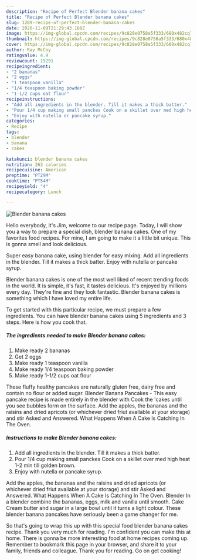 ```yaml
---
description: "Recipe of Perfect Blender banana cakes"
title: "Recipe of Perfect Blender banana cakes"
slug: 1289-recipe-of-perfect-blender-banana-cakes
date: 2020-11-09T21:29:43.168Z
image: https://img-global.cpcdn.com/recipes/9c828e0758a5f333/680x482cq70/blender-banana-cakes-recipe-main-photo.jpg
thumbnail: https://img-global.cpcdn.com/recipes/9c828e0758a5f333/680x482cq70/blender-banana-cakes-recipe-main-photo.jpg
cover: https://img-global.cpcdn.com/recipes/9c828e0758a5f333/680x482cq70/blender-banana-cakes-recipe-main-photo.jpg
author: Ray McCoy
ratingvalue: 4.9
reviewcount: 15291
recipeingredient:
- "2 bananas"
- "2 eggs"
- "1 teaspoon vanilla"
- "1/4 teaspoon baking powder"
- "1-1/2 cups oat flour"
recipeinstructions:
- "Add all ingredients in the blender. Till it makes a thick batter."
- "Pour 1/4 cup making small panckes Cook on a skillet over med high heat 1-2 min till golden brown."
- "Enjoy with nutella or pancake syrup."
categories:
- Recipe
tags:
- blender
- banana
- cakes

katakunci: blender banana cakes 
nutrition: 263 calories
recipecuisine: American
preptime: "PT29M"
cooktime: "PT54M"
recipeyield: "4"
recipecategory: Lunch

---
```



![Blender banana cakes](https://img-global.cpcdn.com/recipes/9c828e0758a5f333/680x482cq70/blender-banana-cakes-recipe-main-photo.jpg)

Hello everybody, it's Jim, welcome to our recipe page. Today, I will show you a way to prepare a special dish, blender banana cakes. One of my favorites food recipes. For mine, I am going to make it a little bit unique. This is gonna smell and look delicious.

Super easy banana cake, using blender for easy mixing. Add all ingredients in the blender. Till it makes a thick batter. Enjoy with nutella or pancake syrup.

Blender banana cakes is one of the most well liked of recent trending foods in the world. It is simple, it's fast, it tastes delicious. It's enjoyed by millions every day. They're fine and they look fantastic. Blender banana cakes is something which I have loved my entire life.


To get started with this particular recipe, we must prepare a few ingredients. You can have blender banana cakes using 5 ingredients and 3 steps. Here is how you cook that.

<!--inarticleads1-->

##### The ingredients needed to make Blender banana cakes:

1. Make ready 2 bananas
1. Get 2 eggs
1. Make ready 1 teaspoon vanilla
1. Make ready 1/4 teaspoon baking powder
1. Make ready 1-1/2 cups oat flour


These fluffy healthy pancakes are naturally gluten free, dairy free and contain no flour or added sugar. Blender Banana Pancakes - This easy pancake recipe is made entirely in the blender with Cook the &#39;cakes until you see bubbles form on the surface. Add the apples, the bananas and the raisins and dried apricots (or whichever dried friut available at your storage) and stir Asked and Answered. What Happens When A Cake Is Catching In The Oven. 

<!--inarticleads2-->

##### Instructions to make Blender banana cakes:

1. Add all ingredients in the blender. Till it makes a thick batter.
1. Pour 1/4 cup making small panckes Cook on a skillet over med high heat 1-2 min till golden brown.
1. Enjoy with nutella or pancake syrup.


Add the apples, the bananas and the raisins and dried apricots (or whichever dried friut available at your storage) and stir Asked and Answered. What Happens When A Cake Is Catching In The Oven. Blender In a blender combine the bananas, eggs, milk and vanilla until smooth. Cake Cream butter and sugar in a large bowl until it turns a light colour. These blender banana pancakes have seriously been a game changer for me. 

So that's going to wrap this up with this special food blender banana cakes recipe. Thank you very much for reading. I'm confident you can make this at home. There is gonna be more interesting food at home recipes coming up. Remember to bookmark this page in your browser, and share it to your family, friends and colleague. Thank you for reading. Go on get cooking!

